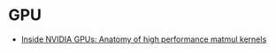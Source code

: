 # GPU

- [Inside NVIDIA GPUs: Anatomy of high performance matmul kernels](https://www.aleksagordic.com/blog/matmul)
